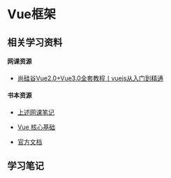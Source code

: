 # Vue框架



## 相关学习资料

#### 网课资源

- [尚硅谷Vue2.0+Vue3.0全套教程丨vuejs从入门到精通](https://www.bilibili.com/video/BV1Zy4y1K7SH?spm_id_from=333.999.0.0)



#### 书本资源

- [上述网课笔记](https://blog.csdn.net/weixin_44972008/category_10622253.html)

- [Vue 核心基础](https://brucecai55520.gitee.io/bruceblog/notes/vue/vue%E6%A0%B8%E5%BF%83%E5%9F%BA%E7%A1%80.html#数据代理)

- [官方文档](https://cn.vuejs.org/v2/guide/)

  

## 学习笔记

